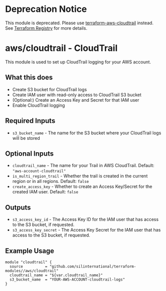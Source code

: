 # Deprecation Notice

This module is deprecated. Please use [terraform-aws-cloudtrail](https://github.com/silinternational/terraform-aws-cloudtrail) instead. See [Terraform Registry](https://registry.terraform.io/modules/silinternational/cloudtrail/aws/latest) for more details.

# aws/cloudtrail - CloudTrail
This module is used to set up CloudTrail logging for your AWS account.

## What this does

 - Create S3 bucket for CloudTrail logs
 - Create IAM user with read-only access to CloudTrail S3 bucket
 - (Optional:) Create an Access Key and Secret for that IAM user
 - Enable CloudTrail logging

## Required Inputs

- `s3_bucket_name` - The name for the S3 bucket where your CloudTrail logs will be stored

## Optional Inputs

- `cloudtrail_name` - The name for your Trail in AWS CloudTrail. Default: `"aws-account-cloudtrail"`
- `is_multi_region_trail` - Whether the trail is created in the current region or in all regions. Default: `false`
- `create_access_key` - Whether to create an Access Key/Secret for the created IAM user. Default: `false`

## Outputs

- `s3_access_key_id` - The Access Key ID for the IAM user that has access to the S3 bucket, if requested.
- `s3_access_key_secret` - The Access Key Secret for the IAM user that has access to the S3 bucket, if requested.

## Example Usage

```hcl
module "cloudtrail" {
  source          = "github.com/silinternational/terraform-modules//aws/cloudtrail"
  cloudtrail_name = "${var.cloudtrail_name}"
  s3_bucket_name  = "YOUR-AWS-ACCOUNT-cloudtrail-logs"
}
```
